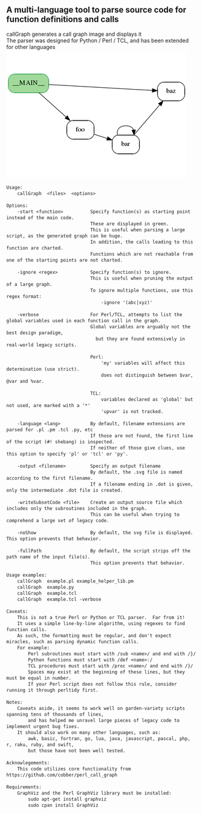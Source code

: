 ## A multi-language tool to parse source code for function definitions and calls
callGraph generates a call graph image and displays it<br>
The parser was designed for Python / Perl / TCL, and has been extended for other languages
!["Sample output of Python"](test/regression/example.py.golden.png)

    Usage:
        callGraph  <files>  <options>
        
    Options:
        -start <function>          Specify function(s) as starting point instead of the main code.
                                   These are displayed in green.
                                   This is useful when parsing a large script, as the generated graph can be huge.
                                   In addition, the calls leading to this function are charted.
                                   Functions which are not reachable from one of the starting points are not charted.

        -ignore <regex>            Specify function(s) to ignore.
                                   This is useful when pruning the output of a large graph.
                                   To ignore multiple functions, use this regex format:
                                       -ignore '(abc|xyz)'

        -verbose                   For Perl/TCL, attempts to list the global variables used in each function call in the graph.
                                   Global variables are arguably not the best design paradigm,
                                     but they are found extensively in real-world legacy scripts.

                                   Perl:
                                       'my' variables will affect this determination (use strict).
                                       does not distinguish between $var, @var and %var.

                                   TCL:
                                       variables declared as 'global' but not used, are marked with a '*'
                                       'upvar' is not tracked.

        -language <lang>           By default, filename extensions are parsed for .pl .pm .tcl .py, etc
                                   If those are not found, the first line of the script (#! shebang) is inspected.
                                   If neither of those give clues, use this option to specify 'pl' or 'tcl' or 'py'.

        -output <filename>         Specify an output filename
                                   By default, the .svg file is named according to the first filename.
                                   If a filename ending in .dot is given, only the intermediate .dot file is created.

        -writeSubsetCode <file>    Create an output source file which includes only the subroutines included in the graph.
                                   This can be useful when trying to comprehend a large set of legacy code.

        -noShow                    By default, the svg file is displayed.  This option prevents that behavior.

        -fullPath                  By default, the script strips off the path name of the input file(s).
                                   This option prevents that behavior.

    Usage examples:
        callGraph  example.pl example_helper_lib.pm
        callGraph  example.py
        callGraph  example.tcl
        callGraph  example.tcl -verbose

    Caveats:
        This is not a true Perl or Python or TCL parser.  Far from it!
        It uses a simple line-by-line algorithm, using regexes to find function calls.
        As such, the formatting must be regular, and don't expect miracles, such as parsing dynamic function calls.
        For example:
            Perl subroutines must start with /sub <name>/ and end with /}/
            Python functions must start with /def <name>:/
            TCL procedures must start with /proc <name>/ and end with /}/
            Spaces may exist at the beginning of these lines, but they must be equal in number.
            If your Perl script does not follow this rule, consider running it through perltidy first.
       
    Notes:
        Caveats aside, it seems to work well on garden-variety scripts spanning tens of thousands of lines,
            and has helped me unravel large pieces of legacy code to implement urgent bug fixes.
        It should also work on many other languages, such as:
            awk, basic, fortran, go, lua, java, javascript, pascal, php, r, raku, ruby, and swift,
            but those have not been well tested.
        
    Acknowlegements:
        This code utilizes core functionality from https://github.com/cobber/perl_call_graph

    Requirements:
        GraphViz and the Perl GraphViz library must be installed:
            sudo apt-get install graphviz
            sudo cpan install GraphViz
